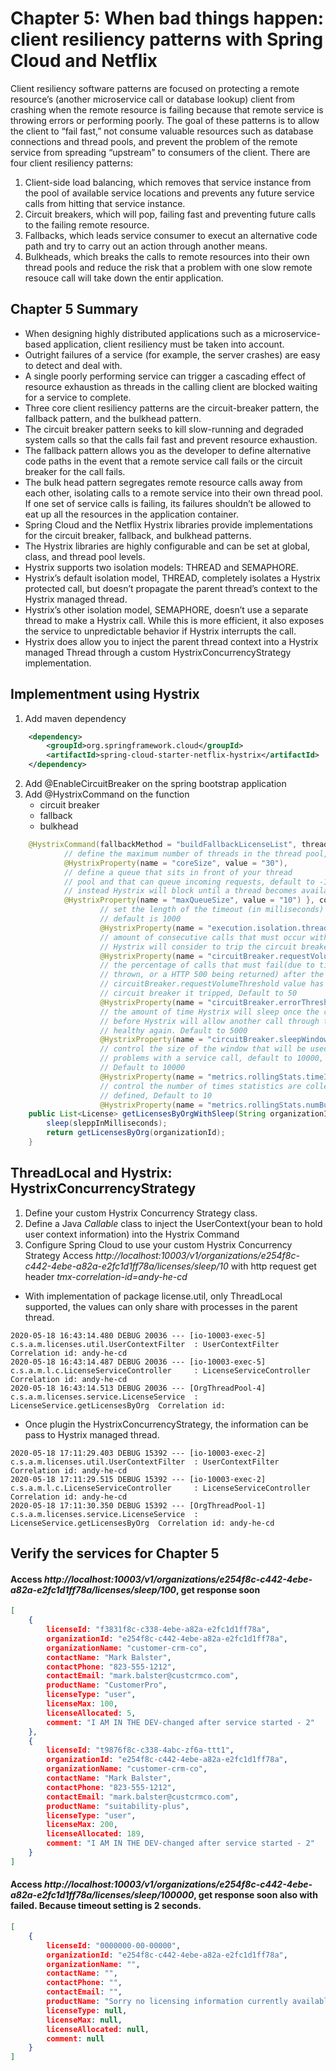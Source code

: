 # Chapter 5: When bad things happen: client resiliency patterns with Spring Cloud and Netflix
Client resiliency software patterns are focused on protecting a remote resource’s (another microservice call or database lookup) client from crashing when the remote resource is failing because that remote service is throwing errors or performing poorly. The goal of these patterns is to allow the client to “fail fast,” not consume valuable resources such as database connections and thread pools, and prevent the problem of the remote service from spreading “upstream” to consumers of the client.
There are four client resiliency patterns:
1. Client-side load balancing, which removes that service instance from the pool of available service locations and prevents any future service calls from hitting that service instance.
2. Circuit breakers, which will pop, failing fast and preventing future calls to the failing remote resource.
3. Fallbacks, which leads service consumer to execut an alternative code path and try to carry out an action through another means.
4. Bulkheads, which breaks the calls to remote resources into their own thread pools and reduce the risk that a problem with one slow remote resouce call will take down the entir application.

## Chapter 5 Summary
- When designing highly distributed applications such as a microservice-based application, client resiliency must be taken into account.
- Outright failures of a service (for example, the server crashes) are easy to detect and deal with.
- A single poorly performing service can trigger a cascading effect of resource exhaustion as threads in the calling client are blocked waiting for a service to complete.
- Three core client resiliency patterns are the circuit-breaker pattern, the fallback pattern, and the bulkhead pattern.
- The circuit breaker pattern seeks to kill slow-running and degraded system calls so that the calls fail fast and prevent resource exhaustion.
- The fallback pattern allows you as the developer to define alternative code paths in the event that a remote service call fails or the circuit breaker for the call fails.
- The bulk head pattern segregates remote resource calls away from each other, isolating calls to a remote service into their own thread pool. If one set of service calls is failing, its failures shouldn’t be allowed to eat up all the resources in the application container.
- Spring Cloud and the Netflix Hystrix libraries provide implementations for the circuit breaker, fallback, and bulkhead patterns.
- The Hystrix libraries are highly configurable and can be set at global, class, and thread pool levels.
- Hystrix supports two isolation models: THREAD and SEMAPHORE.
- Hystrix’s default isolation model, THREAD, completely isolates a Hystrix protected call, but doesn’t propagate the parent thread’s context to the Hystrix managed thread.
- Hystrix’s other isolation model, SEMAPHORE, doesn’t use a separate thread to make a Hystrix call. While this is more efficient, it also exposes the service to unpredictable behavior if Hystrix interrupts the call.
- Hystrix does allow you to inject the parent thread context into a Hystrix managed Thread through a custom HystrixConcurrencyStrategy implementation.

## Implementment using Hystrix
1. Add maven dependency
```xml
	<dependency>
		<groupId>org.springframework.cloud</groupId>
		<artifactId>spring-cloud-starter-netflix-hystrix</artifactId>
	</dependency>
```
2. Add @EnableCircuitBreaker on the spring bootstrap application
3. Add @HystrixCommand on the function
   - circuit breaker
   - fallback
   - bulkhead
```java
	@HystrixCommand(fallbackMethod = "buildFallbackLicenseList", threadPoolKey = "licenseByOrgThreadPool", threadPoolProperties = {
			// define the maximum number of threads in the thread pool, default to 10
			@HystrixProperty(name = "coreSize", value = "30"),
			// define a queue that sits in front of your thread
			// pool and that can queue incoming requests, default to -1(no queue is used and
			// instead Hystrix will block until a thread becomes available for processing.)
			@HystrixProperty(name = "maxQueueSize", value = "10") }, commandProperties = {
					// set the length of the timeout (in milliseconds) of the circuit breaker,
					// default is 1000
					@HystrixProperty(name = "execution.isolation.thread.timeoutInMilliseconds", value = "2000"),
					// amount of consecutive calls that must occur within a 10-second window before
					// Hystrix will consider to trip the circuit breaker for the call. Default to 20
					@HystrixProperty(name = "circuitBreaker.requestVolumeThreshold", value = "10"),
					// the percentage of calls that must fail(due to timeouts, an exception being
					// thrown, or a HTTP 500 being returned) after the
					// circuitBreaker.requestVolumeThreshold value has been passed before the
					// circuit breaker it tripped, Default to 50
					@HystrixProperty(name = "circuitBreaker.errorThresholdPercentage", value = "75"),
					// the amount of time Hystrix will sleep once the circuit breaker is tripped
					// before Hystrix will allow another call through to see if the service is
					// healthy again. Default to 5000
					@HystrixProperty(name = "circuitBreaker.sleepWindowInMilliseconds", value = "7000"),
					// control the size of the window that will be used by Hystrix to monitor for
					// problems with a service call, default to 10000, a.k.a 10-second window,
					// Default to 10000
					@HystrixProperty(name = "metrics.rollingStats.timeInMilliseconds", value = "15000"),
					// control the number of times statistics are collected in the window you’ve
					// defined, Default to 10
					@HystrixProperty(name = "metrics.rollingStats.numBuckets", value = "5") })
	public List<License> getLicensesByOrgWithSleep(String organizationId, int sleppInMilliseconds) {
		sleep(sleppInMilliseconds);
		return getLicensesByOrg(organizationId);
	}
```

## ThreadLocal and Hystrix: HystrixConcurrencyStrategy
1. Define your custom Hystrix Concurrency Strategy class. 
2. Define a Java *Callable* class to inject the UserContext(your bean to hold user context information) into the Hystrix Command
3. Configure Spring Cloud to use your custom Hystrix Concurrency Strategy
Access *http://localhost:10003/v1/organizations/e254f8c-c442-4ebe-a82a-e2fc1d1ff78a/licenses/sleep/10* with http request get header *tmx-correlation-id=andy-he-cd*
- With implementation of package license.util, only ThreadLocal supported, the values can only share with processes in the parent thread. 
```console
2020-05-18 16:43:14.480 DEBUG 20036 --- [io-10003-exec-5] c.s.a.m.licenses.util.UserContextFilter  : UserContextFilter Correlation id: andy-he-cd
2020-05-18 16:43:14.487 DEBUG 20036 --- [io-10003-exec-5] c.s.a.m.l.c.LicenseServiceController     : LicenseServiceController Correlation id: andy-he-cd
2020-05-18 16:43:14.513 DEBUG 20036 --- [OrgThreadPool-4] c.s.a.m.licenses.service.LicenseService  : LicenseService.getLicensesByOrg  Correlation id: 
```
- Once plugin the HystrixConcurrencyStrategy, the information can be pass to Hystrix managed thread.
```console
2020-05-18 17:11:29.403 DEBUG 15392 --- [io-10003-exec-2] c.s.a.m.licenses.util.UserContextFilter  : UserContextFilter Correlation id: andy-he-cd
2020-05-18 17:11:29.515 DEBUG 15392 --- [io-10003-exec-2] c.s.a.m.l.c.LicenseServiceController     : LicenseServiceController Correlation id: andy-he-cd
2020-05-18 17:11:30.350 DEBUG 15392 --- [OrgThreadPool-1] c.s.a.m.licenses.service.LicenseService  : LicenseService.getLicensesByOrg  Correlation id: andy-he-cd
```

## Verify the services for Chapter 5
#### Access *http://localhost:10003/v1/organizations/e254f8c-c442-4ebe-a82a-e2fc1d1ff78a/licenses/sleep/100*, get response soon
```json
[
	{
		licenseId: "f3831f8c-c338-4ebe-a82a-e2fc1d1ff78a",
		organizationId: "e254f8c-c442-4ebe-a82a-e2fc1d1ff78a",
		organizationName: "customer-crm-co",
		contactName: "Mark Balster",
		contactPhone: "823-555-1212",
		contactEmail: "mark.balster@custcrmco.com",
		productName: "CustomerPro",
		licenseType: "user",
		licenseMax: 100,
		licenseAllocated: 5,
		comment: "I AM IN THE DEV-changed after service started - 2"
	},
	{
		licenseId: "t9876f8c-c338-4abc-zf6a-ttt1",
		organizationId: "e254f8c-c442-4ebe-a82a-e2fc1d1ff78a",
		organizationName: "customer-crm-co",
		contactName: "Mark Balster",
		contactPhone: "823-555-1212",
		contactEmail: "mark.balster@custcrmco.com",
		productName: "suitability-plus",
		licenseType: "user",
		licenseMax: 200,
		licenseAllocated: 189,
		comment: "I AM IN THE DEV-changed after service started - 2"
	}
]
```
#### Access *http://localhost:10003/v1/organizations/e254f8c-c442-4ebe-a82a-e2fc1d1ff78a/licenses/sleep/100000*, get response soon also with failed. Because timeout setting is 2 seconds.
```json
[
	{
		licenseId: "0000000-00-00000",
		organizationId: "e254f8c-c442-4ebe-a82a-e2fc1d1ff78a",
		organizationName: "",
		contactName: "",
		contactPhone: "",
		contactEmail: "",
		productName: "Sorry no licensing information currently available",
		licenseType: null,
		licenseMax: null,
		licenseAllocated: null,
		comment: null
	}
]
```

 
